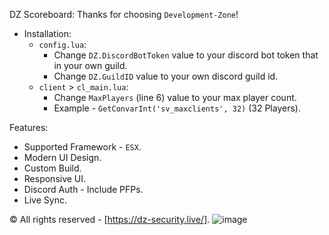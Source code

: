 DZ Scoreboard:
Thanks for choosing `Development-Zone`!

- Installation:
    - `config.lua`:
        - Change `DZ.DiscordBotToken` value to your discord bot token that in your own guild.
        - Change `DZ.GuildID` value to your own discord guild id.
    - `client` > `cl_main.lua`:     
        - Change `MaxPlayers` (line 6) value to your max player count.
        - Example - `GetConvarInt('sv_maxclients', 32)` (32 Players).

Features: 
- Supported Framework - `ESX`.
- Modern UI Design.
- Custom Build.
- Responsive UI.
- Discord Auth - Include PFPs.
- Live Sync.

©️ All rights reserved - [https://dz-security.live/].
![image](https://user-images.githubusercontent.com/81599998/122256535-d7475980-ced7-11eb-8b58-1e3d4c6af8ee.png)
